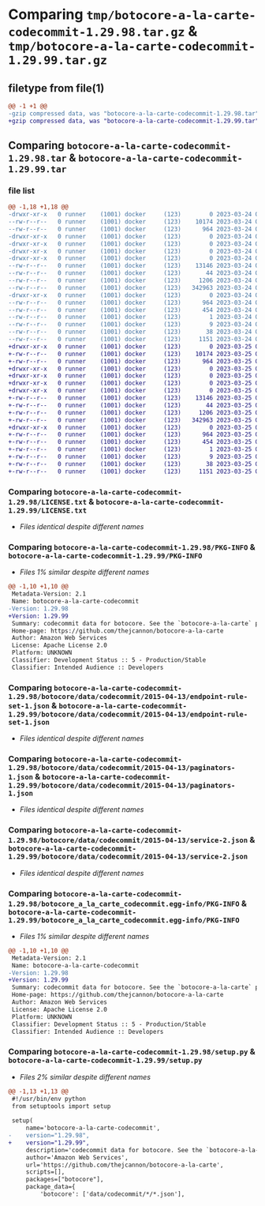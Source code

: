# Comparing `tmp/botocore-a-la-carte-codecommit-1.29.98.tar.gz` & `tmp/botocore-a-la-carte-codecommit-1.29.99.tar.gz`

## filetype from file(1)

```diff
@@ -1 +1 @@
-gzip compressed data, was "botocore-a-la-carte-codecommit-1.29.98.tar", last modified: Fri Mar 24 01:24:05 2023, max compression
+gzip compressed data, was "botocore-a-la-carte-codecommit-1.29.99.tar", last modified: Sat Mar 25 01:22:23 2023, max compression
```

## Comparing `botocore-a-la-carte-codecommit-1.29.98.tar` & `botocore-a-la-carte-codecommit-1.29.99.tar`

### file list

```diff
@@ -1,18 +1,18 @@
-drwxr-xr-x   0 runner    (1001) docker     (123)        0 2023-03-24 01:24:05.757816 botocore-a-la-carte-codecommit-1.29.98/
--rw-r--r--   0 runner    (1001) docker     (123)    10174 2023-03-24 01:24:05.000000 botocore-a-la-carte-codecommit-1.29.98/LICENSE.txt
--rw-r--r--   0 runner    (1001) docker     (123)      964 2023-03-24 01:24:05.757816 botocore-a-la-carte-codecommit-1.29.98/PKG-INFO
-drwxr-xr-x   0 runner    (1001) docker     (123)        0 2023-03-24 01:24:05.753816 botocore-a-la-carte-codecommit-1.29.98/botocore/
-drwxr-xr-x   0 runner    (1001) docker     (123)        0 2023-03-24 01:24:05.753816 botocore-a-la-carte-codecommit-1.29.98/botocore/data/
-drwxr-xr-x   0 runner    (1001) docker     (123)        0 2023-03-24 01:24:05.753816 botocore-a-la-carte-codecommit-1.29.98/botocore/data/codecommit/
-drwxr-xr-x   0 runner    (1001) docker     (123)        0 2023-03-24 01:24:05.753816 botocore-a-la-carte-codecommit-1.29.98/botocore/data/codecommit/2015-04-13/
--rw-r--r--   0 runner    (1001) docker     (123)    13146 2023-03-24 01:23:57.000000 botocore-a-la-carte-codecommit-1.29.98/botocore/data/codecommit/2015-04-13/endpoint-rule-set-1.json
--rw-r--r--   0 runner    (1001) docker     (123)       44 2023-03-24 01:23:57.000000 botocore-a-la-carte-codecommit-1.29.98/botocore/data/codecommit/2015-04-13/examples-1.json
--rw-r--r--   0 runner    (1001) docker     (123)     1206 2023-03-24 01:23:57.000000 botocore-a-la-carte-codecommit-1.29.98/botocore/data/codecommit/2015-04-13/paginators-1.json
--rw-r--r--   0 runner    (1001) docker     (123)   342963 2023-03-24 01:23:57.000000 botocore-a-la-carte-codecommit-1.29.98/botocore/data/codecommit/2015-04-13/service-2.json
-drwxr-xr-x   0 runner    (1001) docker     (123)        0 2023-03-24 01:24:05.757816 botocore-a-la-carte-codecommit-1.29.98/botocore_a_la_carte_codecommit.egg-info/
--rw-r--r--   0 runner    (1001) docker     (123)      964 2023-03-24 01:24:05.000000 botocore-a-la-carte-codecommit-1.29.98/botocore_a_la_carte_codecommit.egg-info/PKG-INFO
--rw-r--r--   0 runner    (1001) docker     (123)      454 2023-03-24 01:24:05.000000 botocore-a-la-carte-codecommit-1.29.98/botocore_a_la_carte_codecommit.egg-info/SOURCES.txt
--rw-r--r--   0 runner    (1001) docker     (123)        1 2023-03-24 01:24:05.000000 botocore-a-la-carte-codecommit-1.29.98/botocore_a_la_carte_codecommit.egg-info/dependency_links.txt
--rw-r--r--   0 runner    (1001) docker     (123)        9 2023-03-24 01:24:05.000000 botocore-a-la-carte-codecommit-1.29.98/botocore_a_la_carte_codecommit.egg-info/top_level.txt
--rw-r--r--   0 runner    (1001) docker     (123)       38 2023-03-24 01:24:05.757816 botocore-a-la-carte-codecommit-1.29.98/setup.cfg
--rw-r--r--   0 runner    (1001) docker     (123)     1151 2023-03-24 01:24:05.000000 botocore-a-la-carte-codecommit-1.29.98/setup.py
+drwxr-xr-x   0 runner    (1001) docker     (123)        0 2023-03-25 01:22:23.438398 botocore-a-la-carte-codecommit-1.29.99/
+-rw-r--r--   0 runner    (1001) docker     (123)    10174 2023-03-25 01:22:23.000000 botocore-a-la-carte-codecommit-1.29.99/LICENSE.txt
+-rw-r--r--   0 runner    (1001) docker     (123)      964 2023-03-25 01:22:23.438398 botocore-a-la-carte-codecommit-1.29.99/PKG-INFO
+drwxr-xr-x   0 runner    (1001) docker     (123)        0 2023-03-25 01:22:23.434399 botocore-a-la-carte-codecommit-1.29.99/botocore/
+drwxr-xr-x   0 runner    (1001) docker     (123)        0 2023-03-25 01:22:23.434399 botocore-a-la-carte-codecommit-1.29.99/botocore/data/
+drwxr-xr-x   0 runner    (1001) docker     (123)        0 2023-03-25 01:22:23.434399 botocore-a-la-carte-codecommit-1.29.99/botocore/data/codecommit/
+drwxr-xr-x   0 runner    (1001) docker     (123)        0 2023-03-25 01:22:23.434399 botocore-a-la-carte-codecommit-1.29.99/botocore/data/codecommit/2015-04-13/
+-rw-r--r--   0 runner    (1001) docker     (123)    13146 2023-03-25 01:22:12.000000 botocore-a-la-carte-codecommit-1.29.99/botocore/data/codecommit/2015-04-13/endpoint-rule-set-1.json
+-rw-r--r--   0 runner    (1001) docker     (123)       44 2023-03-25 01:22:12.000000 botocore-a-la-carte-codecommit-1.29.99/botocore/data/codecommit/2015-04-13/examples-1.json
+-rw-r--r--   0 runner    (1001) docker     (123)     1206 2023-03-25 01:22:12.000000 botocore-a-la-carte-codecommit-1.29.99/botocore/data/codecommit/2015-04-13/paginators-1.json
+-rw-r--r--   0 runner    (1001) docker     (123)   342963 2023-03-25 01:22:12.000000 botocore-a-la-carte-codecommit-1.29.99/botocore/data/codecommit/2015-04-13/service-2.json
+drwxr-xr-x   0 runner    (1001) docker     (123)        0 2023-03-25 01:22:23.438398 botocore-a-la-carte-codecommit-1.29.99/botocore_a_la_carte_codecommit.egg-info/
+-rw-r--r--   0 runner    (1001) docker     (123)      964 2023-03-25 01:22:23.000000 botocore-a-la-carte-codecommit-1.29.99/botocore_a_la_carte_codecommit.egg-info/PKG-INFO
+-rw-r--r--   0 runner    (1001) docker     (123)      454 2023-03-25 01:22:23.000000 botocore-a-la-carte-codecommit-1.29.99/botocore_a_la_carte_codecommit.egg-info/SOURCES.txt
+-rw-r--r--   0 runner    (1001) docker     (123)        1 2023-03-25 01:22:23.000000 botocore-a-la-carte-codecommit-1.29.99/botocore_a_la_carte_codecommit.egg-info/dependency_links.txt
+-rw-r--r--   0 runner    (1001) docker     (123)        9 2023-03-25 01:22:23.000000 botocore-a-la-carte-codecommit-1.29.99/botocore_a_la_carte_codecommit.egg-info/top_level.txt
+-rw-r--r--   0 runner    (1001) docker     (123)       38 2023-03-25 01:22:23.438398 botocore-a-la-carte-codecommit-1.29.99/setup.cfg
+-rw-r--r--   0 runner    (1001) docker     (123)     1151 2023-03-25 01:22:23.000000 botocore-a-la-carte-codecommit-1.29.99/setup.py
```

### Comparing `botocore-a-la-carte-codecommit-1.29.98/LICENSE.txt` & `botocore-a-la-carte-codecommit-1.29.99/LICENSE.txt`

 * *Files identical despite different names*

### Comparing `botocore-a-la-carte-codecommit-1.29.98/PKG-INFO` & `botocore-a-la-carte-codecommit-1.29.99/PKG-INFO`

 * *Files 1% similar despite different names*

```diff
@@ -1,10 +1,10 @@
 Metadata-Version: 2.1
 Name: botocore-a-la-carte-codecommit
-Version: 1.29.98
+Version: 1.29.99
 Summary: codecommit data for botocore. See the `botocore-a-la-carte` package for more info.
 Home-page: https://github.com/thejcannon/botocore-a-la-carte
 Author: Amazon Web Services
 License: Apache License 2.0
 Platform: UNKNOWN
 Classifier: Development Status :: 5 - Production/Stable
 Classifier: Intended Audience :: Developers
```

### Comparing `botocore-a-la-carte-codecommit-1.29.98/botocore/data/codecommit/2015-04-13/endpoint-rule-set-1.json` & `botocore-a-la-carte-codecommit-1.29.99/botocore/data/codecommit/2015-04-13/endpoint-rule-set-1.json`

 * *Files identical despite different names*

### Comparing `botocore-a-la-carte-codecommit-1.29.98/botocore/data/codecommit/2015-04-13/paginators-1.json` & `botocore-a-la-carte-codecommit-1.29.99/botocore/data/codecommit/2015-04-13/paginators-1.json`

 * *Files identical despite different names*

### Comparing `botocore-a-la-carte-codecommit-1.29.98/botocore/data/codecommit/2015-04-13/service-2.json` & `botocore-a-la-carte-codecommit-1.29.99/botocore/data/codecommit/2015-04-13/service-2.json`

 * *Files identical despite different names*

### Comparing `botocore-a-la-carte-codecommit-1.29.98/botocore_a_la_carte_codecommit.egg-info/PKG-INFO` & `botocore-a-la-carte-codecommit-1.29.99/botocore_a_la_carte_codecommit.egg-info/PKG-INFO`

 * *Files 1% similar despite different names*

```diff
@@ -1,10 +1,10 @@
 Metadata-Version: 2.1
 Name: botocore-a-la-carte-codecommit
-Version: 1.29.98
+Version: 1.29.99
 Summary: codecommit data for botocore. See the `botocore-a-la-carte` package for more info.
 Home-page: https://github.com/thejcannon/botocore-a-la-carte
 Author: Amazon Web Services
 License: Apache License 2.0
 Platform: UNKNOWN
 Classifier: Development Status :: 5 - Production/Stable
 Classifier: Intended Audience :: Developers
```

### Comparing `botocore-a-la-carte-codecommit-1.29.98/setup.py` & `botocore-a-la-carte-codecommit-1.29.99/setup.py`

 * *Files 2% similar despite different names*

```diff
@@ -1,13 +1,13 @@
 #!/usr/bin/env python
 from setuptools import setup
 
 setup(
     name='botocore-a-la-carte-codecommit',
-    version="1.29.98",
+    version="1.29.99",
     description='codecommit data for botocore. See the `botocore-a-la-carte` package for more info.',
     author='Amazon Web Services',
     url='https://github.com/thejcannon/botocore-a-la-carte',
     scripts=[],
     packages=["botocore"],
     package_data={
         'botocore': ['data/codecommit/*/*.json'],
```

